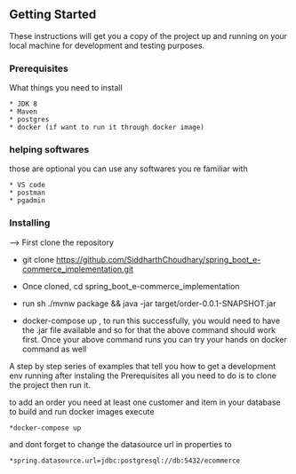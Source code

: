 ## Getting Started

These instructions will get you a copy of the project up and running on your local machine for development and testing purposes. 

### Prerequisites

What things you need to install 

```
* JDK 8
* Maven
* postgres
* docker (if want to run it through docker image)

```
### helping softwares 

those are optional you can use any softwares you re familiar with 

```
* VS code
* postman
* pgadmin

```
### Installing

--> First clone the repository
- git clone https://github.com/SiddharthChoudhary/spring_boot_e-commerce_implementation.git

- Once cloned, cd spring_boot_e-commerce_implementation

- run sh ./mvnw package && java -jar target/order-0.0.1-SNAPSHOT.jar

- docker-compose up , to run this successfully, you would need to have the .jar file available and so for that the above command should work first. Once your above command runs you can try your hands on docker command as well


A step by step series of examples that tell you how to get a development env running
after instaling the Prerequisites all you need to do is to clone the project then run it.

to add an order you need at least one customer and item in your database 
to build and run docker images execute 
```
*docker-compose up

```
and dont forget to change the datasource url in properties to
```
*spring.datasource.url=jdbc:postgresql://db:5432/ecommerce

```


